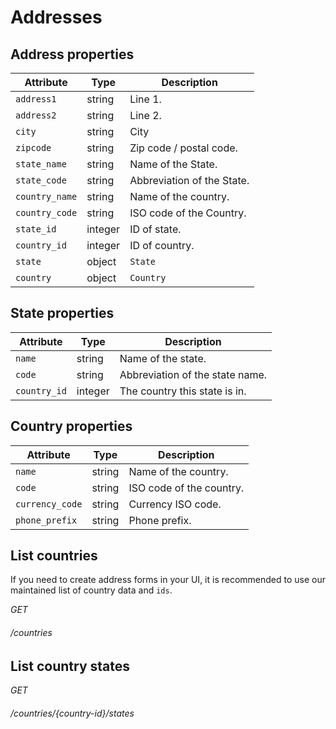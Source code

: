 # Addresses

## Address properties

Attribute                      | Type     | Description
------------------------------ | -------- | -----------
`address1`                     | string   | Line 1.
`address2`                     | string   | Line 2.
`city`                         | string   | City
`zipcode`                      | string   | Zip code / postal code.
`state_name`                   | string   | Name of the State.
`state_code`                   | string   | Abbreviation of the State.
`country_name`                 | string   | Name of the country.
`country_code`                 | string   | ISO code of the Country.
`state_id`                     | integer  | ID of state.
`country_id`                   | integer  | ID of country.
`state`                        | object   | `State`
`country`                      | object   | `Country`

## State properties

Attribute                      | Type     | Description
------------------------------ | -------- | -----------
`name`                         | string   | Name of the state.
`code`                         | string   | Abbreviation of the state name.
`country_id`                   | integer  | The country this state is in.


## Country properties

Attribute                      | Type     | Description
------------------------------ | -------- | -----------
`name`                         | string   | Name of the country.
`code`                         | string   | ISO code of the country.
`currency_code`                | string   | Currency ISO code.
`phone_prefix`                 | string   | Phone prefix.


## List countries
If you need to create address forms in your UI, it is recommended to use our maintained list of country data and `ids`.

<div class="api-endpoint">
	<div class="endpoint-data">
		<i class="label label-get">GET</i>
		<h6>/countries</h6>
	</div>
</div>

## List country states

<div class="api-endpoint">
	<div class="endpoint-data">
		<i class="label label-get">GET</i>
		<h6>/countries/{country-id}/states</h6>
	</div>
</div>